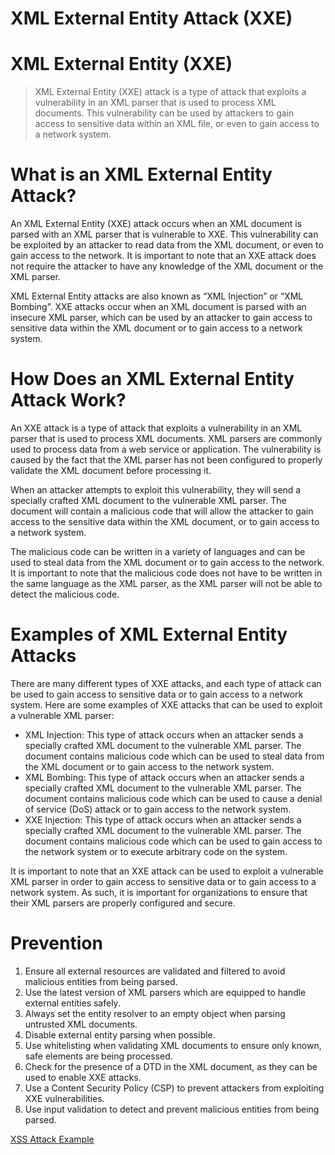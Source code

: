 # XML External Entity Attack (XXE)

[](https://rkive.gitbook.io/~gitbook/image?url=https%3A%2F%2F3577347090-files.gitbook.io%2F%7E%2Ffiles%2Fv0%2Fb%2Fgitbook-x-prod.appspot.com%2Fo%2Fspaces%252FWrIcinZ87qSasUAtuqcU%252Fuploads%252FN1zPdMSM4NGxjQZ7fIWd%252Fimage.png%3Falt%3Dmedia%26token%3D2aafb75a-bd23-4c55-965d-45dcdacfdd3f&width=768&dpr=4&quality=100&sign=b9bd6ca1&sv=2)

# XML External Entity (XXE)

> XML External Entity (XXE) attack is a type of attack that exploits a vulnerability in an XML parser that is used to process XML documents. This vulnerability can be used by attackers to gain access to sensitive data within an XML file, or even to gain access to a network system.
> 

# **What is an XML External Entity Attack?**

An XML External Entity (XXE) attack occurs when an XML document is parsed with an XML parser that is vulnerable to XXE. This vulnerability can be exploited by an attacker to read data from the XML document, or even to gain access to the network. It is important to note that an XXE attack does not require the attacker to have any knowledge of the XML document or the XML parser.

XML External Entity attacks are also known as “XML Injection” or “XML Bombing”. XXE attacks occur when an XML document is parsed with an insecure XML parser, which can be used by an attacker to gain access to sensitive data within the XML document or to gain access to a network system.

# **How Does an XML External Entity Attack Work?**

An XXE attack is a type of attack that exploits a vulnerability in an XML parser that is used to process XML documents. XML parsers are commonly used to process data from a web service or application. The vulnerability is caused by the fact that the XML parser has not been configured to properly validate the XML document before processing it.

When an attacker attempts to exploit this vulnerability, they will send a specially crafted XML document to the vulnerable XML parser. The document will contain a malicious code that will allow the attacker to gain access to the sensitive data within the XML document, or to gain access to a network system.

The malicious code can be written in a variety of languages and can be used to steal data from the XML document or to gain access to the network. It is important to note that the malicious code does not have to be written in the same language as the XML parser, as the XML parser will not be able to detect the malicious code.

# **Examples of XML External Entity Attacks**

There are many different types of XXE attacks, and each type of attack can be used to gain access to sensitive data or to gain access to a network system. Here are some examples of XXE attacks that can be used to exploit a vulnerable XML parser:

- XML Injection: This type of attack occurs when an attacker sends a specially crafted XML document to the vulnerable XML parser. The document contains malicious code which can be used to steal data from the XML document or to gain access to the network system.
- XML Bombing: This type of attack occurs when an attacker sends a specially crafted XML document to the vulnerable XML parser. The document contains malicious code which can be used to cause a denial of service (DoS) attack or to gain access to the network system.
- XXE Injection: This type of attack occurs when an attacker sends a specially crafted XML document to the vulnerable XML parser. The document contains malicious code which can be used to gain access to the network system or to execute arbitrary code on the system.

It is important to note that an XXE attack can be used to exploit a vulnerable XML parser in order to gain access to sensitive data or to gain access to a network system. As such, it is important for organizations to ensure that their XML parsers are properly configured and secure.

# **Prevention**

1. Ensure all external resources are validated and filtered to avoid malicious entities from being parsed.
2. Use the latest version of XML parsers which are equipped to handle external entities safely.
3. Always set the entity resolver to an empty object when parsing untrusted XML documents.
4. Disable external entity parsing when possible.
5. Use whitelisting when validating XML documents to ensure only known, safe elements are being processed.
6. Check for the presence of a DTD in the XML document, as they can be used to enable XXE attacks.
7. Use a Content Security Policy (CSP) to prevent attackers from exploiting XXE vulnerabilities.
8. Use input validation to detect and prevent malicious entities from being parsed.

[XSS Attack Example](https://www.notion.so/XSS-Attack-Example-1a377dd38d678012944ac10babf2db18?pvs=21)